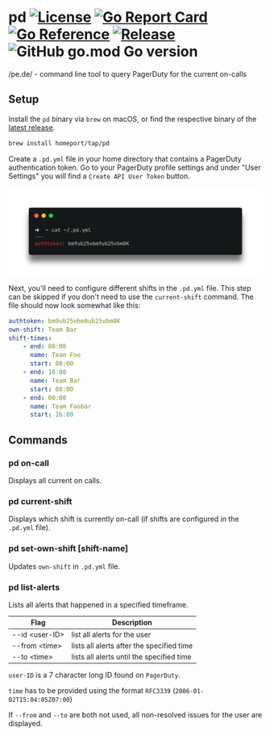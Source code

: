 # pd [![License](https://img.shields.io/github/license/homeport/pd.svg)](https://github.com/homeport/pd/blob/main/LICENSE) [![Go Report Card](https://goreportcard.com/badge/github.com/homeport/pd)](https://goreportcard.com/report/github.com/homeport/pd) [![Go Reference](https://pkg.go.dev/badge/github.com/homeport/pd.svg)](https://pkg.go.dev/github.com/homeport/pd) [![Release](https://img.shields.io/github/release/homeport/pd.svg)](https://github.com/homeport/pd/releases/latest) ![GitHub go.mod Go version](https://img.shields.io/github/go-mod/go-version/homeport/pd)

/pe.de/ - command line tool to query PagerDuty for the current on-calls

## Setup

Install the `pd` binary via `brew` on macOS, or find the respective binary of the [latest release](https://github.com/homeport/pd/releases/latest).

```sh
brew install homeport/tap/pd
```

Create a `.pd.yml` file in your home directory that contains a PagerDuty authentication token. Go to your PagerDuty profile settings and under "User Settings" you will find a `Create API User Token` button.

![pd-yaml-example](.docs/images/pd-yaml.png?raw=true "Example of the PagerDuty config file")

Next, you'll need to configure different shifts in the `.pd.yml` file. This step can be skipped if you don't need to use the `current-shift` command. The file should now look somewhat like this:

```yaml
authtoken: bm9ub25vbm9ub25vbm8K
own-shift: Team Bar
shift-times:
    - end: 08:00
      name: Team Foo
      start: 00:00
    - end: 16:00
      name: Team Bar
      start: 08:00
    - end: 00:00
      name: Team Foobar
      start: 16:00
```

## Commands

### pd on-call

Displays all current on calls.

### pd current-shift

Displays which shift is currently on-call (if shifts are configured in the `.pd.yml` file).

### pd set-own-shift [shift-name]

Updates `own-shift` in `.pd.yml` file.

### pd list-alerts

Lists all alerts that happened in a specified timeframe.

Flag | Description
--- | ---
--id \<user-ID> | list all alerts for the user
--from \<time> | lists all alerts after the specified time
--to \<time> | lists all alerts until the specified time

`user-ID` is a 7 character long ID found on `PagerDuty`.

`time` has to be provided using the format `RFC3339` (`2006-01-02T15:04:05Z07:00`)

If `--from` and `--to` are both not used, all non-resolved issues for the user are displayed.
